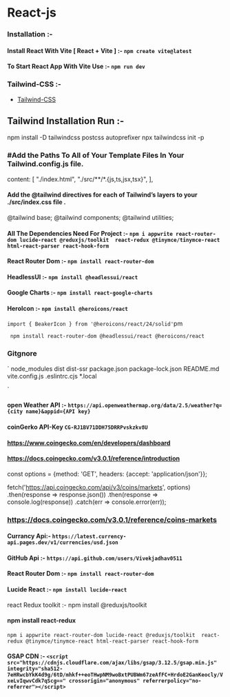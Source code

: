 
# React-js


### Installation :-

#### Install React With Vite [ React + Vite ] :- ` npm create vite@latest `

#### To Start React App With Vite Use :- ` npm run dev `


### Tailwind-CSS :-

- [ Tailwind-CSS ](https://tailwindcss.com/)

## Tailwind Installation Run :- 

npm install -D tailwindcss postcss autoprefixer
npx tailwindcss init -p

### #Add the Paths To All of Your Template Files In Your Tailwind.config.js file.

content: [
    "./index.html",
    "./src/**/*.{js,ts,jsx,tsx}",
  ],

####  Add the @tailwind directives for each of Tailwind’s layers to your ./src/index.css file .

@tailwind base;
@tailwind components;
@tailwind utilities;

#### All The Dependencies Need For Project :- ` npm i appwrite react-router-dom lucide-react @reduxjs/toolkit  react-redux @tinymce/tinymce-react html-react-parser react-hook-form `

#### React Router Dom :- ` npm install react-router-dom `

#### HeadlessUI :- ` npm install @headlessui/react `

#### Google Charts :- `npm install react-google-charts`

#### HeroIcon :- ` npm install @heroicons/react `
`import { BeakerIcon } from '@heroicons/react/24/solid'`pm

` npm install react-router-dom @headlessui/react @heroicons/react`

### Gitgnore  

` 
node_modules
dist
dist-ssr
package.json
package-lock.json
README.md
vite.config.js
.eslintrc.cjs
*.local 

 `




#### open Weather API :- `https://api.openweathermap.org/data/2.5/weather?q={city name}&appid={API key} `


#### coinGerko API-Key `CG-RJ1BV71DDH75DRRPvskzkv8U	`

#### https://www.coingecko.com/en/developers/dashboard

#### https://docs.coingecko.com/v3.0.1/reference/introduction

const options = {method: 'GET', headers: {accept: 'application/json'}};

fetch('https://api.coingecko.com/api/v3/coins/markets', options)
  .then(response => response.json())
  .then(response => console.log(response))
  .catch(err => console.error(err));

  ### https://docs.coingecko.com/v3.0.1/reference/coins-markets

  
#### Currancy Api:- `https://latest.currency-api.pages.dev/v1/currencies/usd.json`

#### GitHub Api :- `https://api.github.com/users/Vivekjadhav0511`
 
#### React Router Dom :- `npm install react-router-dom`

#### Lucide React :- `npm install lucide-react`
 
 react Redux toolkit :- npm install @reduxjs/toolkit

 #### npm install react-redux

  `npm i appwrite react-router-dom lucide-react @reduxjs/toolkit  react-redux @tinymce/tinymce-react html-react-parser react-hook-form`

  #### GSAP CDN :- ` <script src="https://cdnjs.cloudflare.com/ajax/libs/gsap/3.12.5/gsap.min.js" integrity="sha512-7eHRwcbYkK4d9g/6tD/mhkf++eoTHwpNM9woBxtPUBWm67zeAfFC+HrdoE2GanKeocly/VxeLvIqwvCdk7qScg==" crossorigin="anonymous" referrerpolicy="no-referrer"></script> `